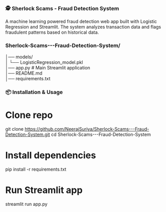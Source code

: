 ### 🕵️ Sherlock Scams - Fraud Detection System

A machine learning powered fraud detection web app built with Logistic Regression and Streamlit. The system analyzes transaction data and flags fraudulent patterns based on historical data.

### Sherlock-Scams---Fraud-Detection-System/
│── models/  
│   └── LogisticRegression_model.pkl  
│── app.py   # Main Streamlit application  
│── README.md  
│── requirements.txt  

### 📦 Installation & Usage

# Clone repo
git clone https://github.com/NeerajSuriya/Sherlock-Scams---Fraud-Detection-System.git
cd Sherlock-Scams---Fraud-Detection-System

# Install dependencies
pip install -r requirements.txt

# Run Streamlit app
streamlit run app.py
